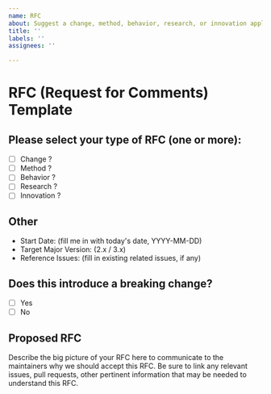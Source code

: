 ```yaml
---
name: RFC
about: Suggest a change, method, behavior, research, or innovation applicable to the next version of Quasar Framework
title: ''
labels: ''
assignees: ''

---
```


# RFC (Request for Comments) Template

## Please select your type of RFC (one or more):

- [ ] Change ?
- [ ] Method ?
- [ ] Behavior ?
- [ ] Research ?
- [ ] Innovation ?

## Other

- Start Date: (fill me in with today's date, YYYY-MM-DD)
- Target Major Version: (2.x / 3.x)
- Reference Issues: (fill in existing related issues, if any)

## Does this introduce a breaking change?

- [ ] Yes
- [ ] No

## Proposed RFC

Describe the big picture of your RFC here to communicate to the maintainers why we should accept this RFC. Be sure to link any relevant issues, pull requests, other pertinent information that may be needed to understand this RFC.